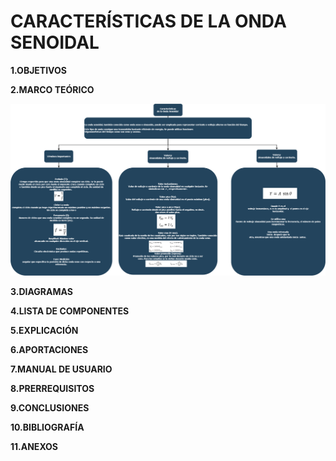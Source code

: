 # CARACTERÍSTICAS DE LA ONDA SENOIDAL

**1.OBJETIVOS**

**2.MARCO TEÓRICO**

![onda_2](https://github.com/Katherine01-Arevalo/Laboratorio-6/blob/main/img/onda_2.png)

**3.DIAGRAMAS**

**4.LISTA DE COMPONENTES**

**5.EXPLICACIÓN**

**6.APORTACIONES**

**7.MANUAL DE USUARIO**

**8.PRERREQUISITOS**

**9.CONCLUSIONES**

**10.BIBLIOGRAFÍA**

**11.ANEXOS**
